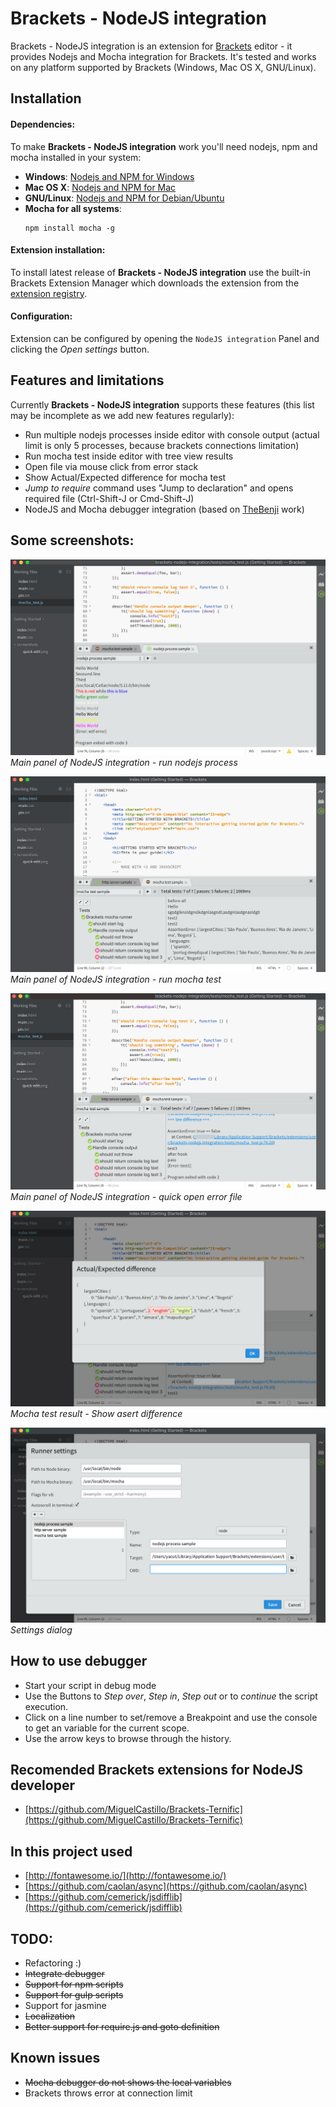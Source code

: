 # Brackets - NodeJS integration

Brackets - NodeJS integration is an extension for [Brackets](http://brackets.io/) editor - it provides Nodejs and Mocha integration for Brackets.
It's tested and works on any platform supported by Brackets (Windows, Mac OS X, GNU/Linux).

## Installation

#### Dependencies:
To make **Brackets - NodeJS integration** work you'll need nodejs, npm and mocha installed in your system:

- **Windows**: [Nodejs and NPM for Windows](https://nodejs.org/en/download/)
- **Mac OS X**: [Nodejs and NPM for Mac](https://nodejs.org/en/download/package-manager/#osx)
- **GNU/Linux**: [Nodejs and NPM for Debian/Ubuntu](https://nodejs.org/en/download/package-manager/#debian-and-ubuntu-based-linux-distributions)
- **Mocha for all systems**:
   ```
   npm install mocha -g
   ```

#### Extension installation:
To install latest release of **Brackets - NodeJS integration** use the built-in Brackets Extension Manager which downloads the extension from the [extension registry](https://brackets-registry.aboutweb.com/).

#### Configuration:
Extension can be configured by opening the `NodeJS integration` Panel and clicking the *Open settings* button.

## Features and limitations

Currently **Brackets - NodeJS integration** supports these features (this list may be incomplete as we add new features regularly):

- Run multiple nodejs processes inside editor with console output (actual limit is only 5 processes, because brackets connections limitation)
- Run mocha test inside editor with tree view results
- Open file via mouse click from error stack
- Show Actual/Expected difference for mocha test
- *Jump to require* command uses "Jump to declaration" and opens required file (Ctrl-Shift-J or Cmd-Shift-J)
- NodeJS and Mocha debugger integration (based on [TheBenji](https://github.com/TheBenji/brackets-node-debugger) work)

## Some screenshots:

![main](screenshots/main.png)  
*Main panel of NodeJS integration - run nodejs process*

![mocha](screenshots/mocha.png)  
*Main panel of NodeJS integration - run mocha test*

![goto_error](screenshots/goto_error.png)  
*Main panel of NodeJS integration - quick open error file*

![asert_diff](screenshots/asert_diff.png)  
*Mocha test result - Show asert difference*

![settings](screenshots/settings.png)  
*Settings dialog*


## How to use debugger

- Start your script in debug mode
- Use the Buttons to _Step over_, _Step in_, _Step out_ or to _continue_ the script execution.
- Click on a line number to set/remove a Breakpoint and use the console to get an variable for the current scope.
- Use the arrow keys to browse through the history.

## Recomended Brackets extensions for NodeJS developer

- [https://github.com/MiguelCastillo/Brackets-Ternific](https://github.com/MiguelCastillo/Brackets-Ternific)

## In this project used

- [http://fontawesome.io/](http://fontawesome.io/)
- [https://github.com/caolan/async](https://github.com/caolan/async)
- [https://github.com/cemerick/jsdifflib](https://github.com/cemerick/jsdifflib)

## TODO:

- Refactoring :)
- ~~Integrate debugger~~
- ~~Support for npm scripts~~
- ~~Support for gulp scripts~~
- Support for jasmine
- ~~Localization~~
- ~~Better support for require.js and goto definition~~


## Known issues
- ~~Mocha debugger do not shows the local variables~~
- Brackets throws error at connection limit
